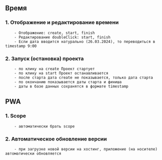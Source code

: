 ## Время
### 1. Отображение и редактирование времени
		- Отображение: create, start, finish
		- Редактирование doubleClick: start, finish
		- Если дата вводится натурально (26.03.2024), то переводиться в timestamp 9:00
### 2. Запуск (остановка) проекта 
		- по клику на create Проект стартует
		- по клику на start Проект останавливается
		- после старта дата create не показывается, только дата старта
		- по окончанию показывается даты старта и финиша
		- даты в базе данных сохранятся в формате timestamp

## PWA
### 1. Scope
		- автоматически брать scope
### 2. Автоматическое обновление версии
		- при загрузке новой версии на хостинг, приложение (на носителе) автоматически обновляется